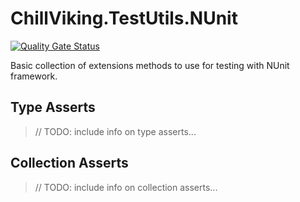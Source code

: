 # ChillViking.TestUtils.NUnit

[![Quality Gate Status](https://sonarcloud.io/api/project_badges/measure?project=chill-viking-org_testing-libs-nunit&metric=alert_status)](https://sonarcloud.io/summary/new_code?id=chill-viking-org_testing-libs-nunit)

Basic collection of extensions methods to use for testing with NUnit framework.

## Type Asserts

> // TODO: include info on type asserts...

## Collection Asserts

> // TODO: include info on collection asserts...
